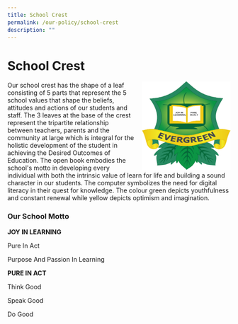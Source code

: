 ```yaml
---
title: School Crest
permalink: /our-policy/school-crest
description: ""
---
```

# **School Crest**

<img src="/images/Coloured%20sch%20crest%20wout%20background.png" style="width:200px;height:200px;margin-left:15px;" align = "right">

Our school crest has the shape of a leaf consisting of 5 parts that represent the 5 school values that shape the beliefs, attitudes and actions of our students and staff. The 3 leaves at the base of the crest represent the tripartite relationship between teachers, parents and the community at large which is integral for the holistic development of the student in achieving the Desired Outcomes of Education. The open book embodies the school's motto in developing every individual with both the intrinsic value of learn for life and building a sound character in our students. The computer symbolizes the need for digital literacy in their quest for knowledge. The colour green depicts youthfulness and constant renewal while yellow depicts optimism and imagination.

### Our School Motto

**JOY IN LEARNING**

Pure In Act

Purpose And Passion In Learning

**PURE IN ACT**

Think Good

Speak Good

Do Good